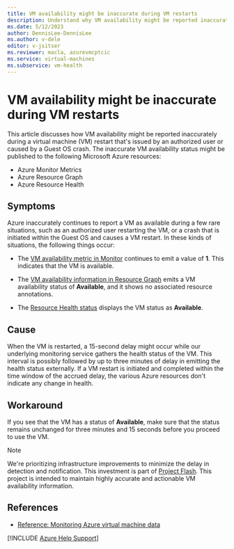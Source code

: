 ```yaml
---
title: VM availability might be inaccurate during VM restarts
description: Understand why VM availability might be reported inaccurately during virtual machine restarts in Azure.
ms.date: 5/12/2023
author: DennisLee-DennisLee
ms.author: v-dele
editor: v-jsitser
ms.reviewer: macla, azurevmcptcic
ms.service: virtual-machines
ms.subservice: vm-health
---
```

# VM availability might be inaccurate during VM restarts

This article discusses how VM availability might be reported inaccurately during a virtual machine (VM) restart that's issued by an authorized user or caused by a Guest OS crash. The inaccurate VM availability status might be published to the following Microsoft Azure resources:

- Azure Monitor Metrics
- Azure Resource Graph
- Azure Resource Health

## Symptoms

Azure inaccurately continues to report a VM as available during a few rare situations, such as an authorized user restarting the VM, or a crash that is initiated within the Guest OS and causes a VM restart. In these kinds of situations, the following things occur:

- The [VM availability metric in Monitor](/azure/azure-monitor/vm/tutorial-monitor-vm-alert-availability?context=%2Fazure%2Fvirtual-machines%2Fcontext%2Fcontext#view-the-vm-availability-metric) continues to emit a value of **1**. This indicates that the VM is available.

- The [VM availability information in Resource Graph](/azure/virtual-machines/resource-graph-availability) emits a VM availability status of **Available**, and it shows no associated resource annotations.

- The [Resource Health status](/azure/service-health/resource-health-overview#health-status) displays the VM status as **Available**.

## Cause

When the VM is restarted, a 15-second delay might occur while our underlying monitoring service gathers the health status of the VM. This interval is possibly followed by up to three minutes of delay in emitting the health status externally. If a VM restart is initiated and completed within the time window of the accrued delay, the various Azure resources don't indicate any change in health.

## Workaround

If you see that the VM has a status of **Available**, make sure that the status remains unchanged for three minutes and 15 seconds before you proceed to use the VM.

> [!NOTE]  
> We're prioritizing infrastructure improvements to minimize the delay in detection and notification. This investment is part of [Project Flash](https://azure.microsoft.com/blog/advancing-azure-virtual-machine-availability-monitoring-with-project-flash/). This project is intended to maintain highly accurate and actionable VM availability information.

## References

- [Reference: Monitoring Azure virtual machine data](/azure/virtual-machines/monitor-vm-reference)

[!INCLUDE [Azure Help Support](../../includes/azure-help-support.md)]
